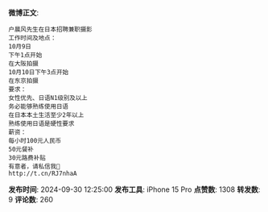 **微博正文**: 
```
户晨风先生在日本招聘兼职摄影
工作时间及地点：
10月9日
下午1点开始
在大阪拍摄
10月10日下午3点开始
在东京拍摄
要求：
女性优先、日语N1级别及以上
务必能够熟练使用日语
在日本本土生活至少2年以上
熟练使用日语是硬性要求
薪资：
每小时100元人民币
50元餐补
30元路费补贴
有意者，请私信我🙏
http://t.cn/RJ7nhaA
```
**发布时间**: 2024-09-30 12:25:00
**发布工具**: iPhone 15 Pro
**点赞数**: 1308
**转发数**: 9
**评论数**: 260
